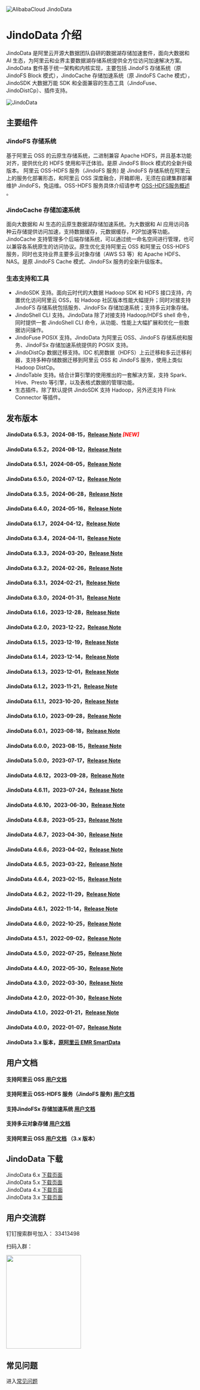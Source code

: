 ![AlibabaCloud JindoData](docs/image/jindo-logo.png)

# JindoData 介绍
JindoData 是阿里云开源大数据团队自研的数据湖存储加速套件，面向大数据和 AI 生态，为阿里云和业界主要数据湖存储系统提供全方位访问加速解决方案。JindoData 套件基于统一架构和内核实现，主要包括 JindoFS 存储系统（原 JindoFS Block 模式），JindoCache 存储加速系统（原 JindoFS Cache 模式），JindoSDK 大数据万能 SDK 和全面兼容的生态工具（JindoFuse、JindoDistCp）、插件支持。

![JindoData](docs/image/jindodata-arch.png)

## 主要组件
### JindoFS 存储系统

基于阿里云 OSS 的云原生存储系统，二进制兼容 Apache HDFS，并且基本功能对齐，提供优化的 HDFS 使用和平迁体验。是原 JindoFS Block 模式的全新升级版本。
阿里云 OSS-HDFS 服务（JindoFS 服务) 是 JindoFS 存储系统在阿里云上的服务化部署形态，和阿里云 OSS 深度融合，开箱即用，无须在自建集群部署维护 JindoFS，免运维。OSS-HDFS 服务具体介绍请参考 [OSS-HDFS服务概述](https://help.aliyun.com/document_detail/405089.htm) 。

### JindoCache 存储加速系统

面向大数据和 AI 生态的云原生数据湖存储加速系统。为大数据和 AI 应用访问各种云存储提供访问加速，支持数据缓存，元数据缓存，P2P加速等功能。JindoCache 支持管理多个后端存储系统，可以通过统一命名空间进行管理，也可以兼容各系统原生的访问协议。原生优化支持阿里云 OSS 和阿里云 OSS-HDFS 服务，同时也支持业界主要多云对象存储（AWS S3 等）和 Apache HDFS、NAS。是原 JindoFS Cache 模式、JindoFSx 服务的全新升级版本。

### 生态支持和工具

* JindoSDK 支持。面向云时代的大数据 Hadoop SDK 和 HDFS 接口支持，内置优化访问阿里云 OSS，较 Hadoop 社区版本性能大幅提升；同时对接支持 JindoFS 存储系统包括服务、JindoFSx 存储加速系统；支持多云对象存储。
* JindoShell CLI 支持。JindoData 除了对接支持 Hadoop/HDFS shell 命令，同时提供一套 JindoShell CLI 命令，从功能、性能上大幅扩展和优化一些数据访问操作。
* JindoFuse POSIX 支持。JindoData 为阿里云 OSS、JindoFS 存储系统和服务、JindoFSx 存储加速系统提供的 POSIX 支持。
* JindoDistCp 数据迁移支持。IDC 机房数据（HDFS）上云迁移和多云迁移利器，支持多种存储数据迁移到阿里云 OSS 和 JindoFS 服务，使用上类似Hadoop DistCp。
* JindoTable 支持。结合计算引擎的使用推出的一套解决方案，支持 Spark、Hive、Presto 等引擎，以及表格式数据的管理功能。
* 生态插件。除了默认提供 JindoSDK 支持 Hadoop，另外还支持 Flink Connector 等插件。

## 发布版本

#### JindoData 6.5.3，2024-08-15，[Release Note](docs/user/6.x/6.5.3/release-notes.md) <span style="color:red">*[NEW]*</span>
#### JindoData 6.5.2，2024-08-12，[Release Note](docs/user/6.x/6.5.2/release-notes.md)
#### JindoData 6.5.1，2024-08-05，[Release Note](docs/user/6.x/6.5.1/release-notes.md)
#### JindoData 6.5.0，2024-07-12，[Release Note](docs/user/6.x/6.5.0/release-notes.md)
#### JindoData 6.3.5，2024-06-28，[Release Note](docs/user/6.x/6.3.5/release-notes.md)
#### JindoData 6.4.0，2024-05-16，[Release Note](docs/user/6.x/6.4.0/release-notes.md)
#### JindoData 6.1.7，2024-04-12，[Release Note](docs/user/6.x/6.1.7/release-notes.md)
#### JindoData 6.3.4，2024-04-11，[Release Note](docs/user/6.x/6.3.4/release-notes.md)
#### JindoData 6.3.3，2024-03-20，[Release Note](docs/user/6.x/6.3.3/release-notes.md)
#### JindoData 6.3.2，2024-02-26，[Release Note](docs/user/6.x/6.3.2/release-notes.md)
#### JindoData 6.3.1，2024-02-21，[Release Note](docs/user/6.x/6.3.1/release-notes.md)
#### JindoData 6.3.0，2024-01-31，[Release Note](docs/user/6.x/6.3.0/release-notes.md)
#### JindoData 6.1.6，2023-12-28，[Release Note](docs/user/6.x/6.1.6/release-notes.md)
#### JindoData 6.2.0，2023-12-22，[Release Note](docs/user/6.x/6.2.0/release-notes.md)
#### JindoData 6.1.5，2023-12-19，[Release Note](docs/user/6.x/6.1.5/release-notes.md)
#### JindoData 6.1.4，2023-12-14，[Release Note](docs/user/6.x/6.1.4/release-notes.md)
#### JindoData 6.1.3，2023-12-01，[Release Note](docs/user/6.x/6.1.3/release-notes.md)
#### JindoData 6.1.2，2023-11-21，[Release Note](docs/user/6.x/6.1.2/release-notes.md)
#### JindoData 6.1.1，2023-10-20，[Release Note](docs/user/6.x/6.1.1/release-notes.md)
#### JindoData 6.1.0，2023-09-28，[Release Note](docs/user/6.x/6.1.0/release-notes.md)
#### JindoData 6.0.1，2023-08-18，[Release Note](docs/user/6.x/6.0.1/release-notes.md)
#### JindoData 6.0.0，2023-08-15，[Release Note](docs/user/6.x/6.0.0/release-notes.md)
#### JindoData 5.0.0，2023-07-17，[Release Note](docs/user/5.x/5.0.0/release-notes.md)
#### JindoData 4.6.12，2023-09-28，[Release Note](docs/user/4.x/4.6.x/4.6.12/release-notes.md)
#### JindoData 4.6.11，2023-07-24，[Release Note](docs/user/4.x/4.6.x/4.6.11/release-notes.md)
#### JindoData 4.6.10，2023-06-30，[Release Note](docs/user/4.x/4.6.x/4.6.10/release-notes.md)
#### JindoData 4.6.8，2023-05-23，[Release Note](docs/user/4.x/4.6.x/4.6.8/release-notes.md)
#### JindoData 4.6.7，2023-04-30，[Release Note](docs/user/4.x/4.6.x/4.6.7/release-notes.md)
#### JindoData 4.6.6，2023-04-02，[Release Note](docs/user/4.x/4.6.x/4.6.6/release-notes.md)
#### JindoData 4.6.5，2023-03-22，[Release Note](docs/user/4.x/4.6.x/4.6.5/release-notes.md)
#### JindoData 4.6.4，2023-02-15，[Release Note](docs/user/4.x/4.6.x/4.6.4/release-notes.md)
#### JindoData 4.6.2，2022-11-29，[Release Note](docs/user/4.x/4.6.x/4.6.2/release-notes.md)
#### JindoData 4.6.1，2022-11-14，[Release Note](docs/user/4.x/4.6.x/4.6.1/release-notes.md) 
#### JindoData 4.6.0，2022-10-25，[Release Note](docs/user/4.x/4.6.x/4.6.0/release-notes.md)
#### JindoData 4.5.1，2022-09-02，[Release Note](docs/user/4.x/4.5.x/4.5.1/release-notes.md)
#### JindoData 4.5.0，2022-07-25，[Release Note](docs/user/4.x/4.5.x/4.5.0/release-notes.md)
#### JindoData 4.4.0，2022-05-30，[Release Note](docs/user/4.x/4.4.0/release-notes.md)
#### JindoData 4.3.0，2022-03-30，[Release Note](docs/user/4.x/4.3.0/release-notes.md)
#### JindoData 4.2.0，2022-01-30，[Release Note](docs/user/4.x/4.2.0/release-notes.md)
#### JindoData 4.1.0，2022-01-21，[Release Note](docs/user/4.x/4.1.0/release-notes.md)
#### JindoData 4.0.0，2022-01-07，[Release Note](docs/user/4.x/4.0.0/release-notes.md)
#### JindoData 3.x 版本，[原阿里云 EMR SmartData](https://help.aliyun.com/document_detail/121090.html)

## 用户文档

#### 支持阿里云 OSS [用户文档](docs/user/4.x/4.6.x/4.6.12/oss/outline.md)
#### 支持阿里云 OSS-HDFS 服务（JindoFS 服务) [用户文档](docs/user/4.x/4.6.x/4.6.12/jindofs/outline.md)
#### 支持JindoFSx 存储加速系统 [用户文档](docs/user/4.x/4.6.x/4.6.12/jindofsx/outline.md)
#### 支持多云对象存储 [用户文档](docs/user/4.x/4.6.x/4.6.12/jindosdk/outline.md)
#### 支持阿里云 OSS [用户文档](docs/user/3.x/outline.md) （3.x 版本）

## JindoData 下载

JindoData 6.x [下载页面](docs/user/6.x/6.3.0/jindodata_download.md)<br/>
JindoData 5.x [下载页面](docs/user/5.x/5.0.0/jindodata_download.md)<br/>
JindoData 4.x [下载页面](docs/user/4.x/jindodata_download.md)<br/>
JindoData 3.x [下载页面](docs/user/3.x/jindosdk_download.md)

## 用户交流群

钉钉搜索群号加入： 33413498

扫码入群：

<img src="docs/image/jindodata_dingding.png" width = "200" height = "250"/>

## 常见问题
进入[常见问题](docs/user/faq.md)
